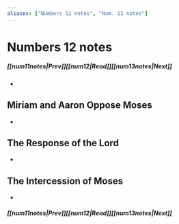 ```yaml
---
aliases: ["Numbers 12 notes", "Num. 12 notes"]
---
```

# Numbers 12 notes
##### <span class=arrow-left></span>[[num11notes|Prev]]<span class=navigation-separator></span>[[num12|Read]]<span class=navigation-separator></span>[[num13notes|Next]]<span class=arrow-right></span>
- 
## Miriam and Aaron Oppose Moses
- 
## The Response of the Lord
- 
## The Intercession of Moses
- 
##### <span class=arrow-left></span>[[num11notes|Prev]]<span class=navigation-separator></span>[[num12|Read]]<span class=navigation-separator></span>[[num13notes|Next]]<span class=arrow-right></span>
